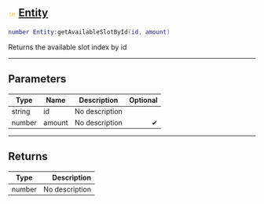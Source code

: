 ## ![shared](.gitbook/assets/shared.png) [Entity](home/Entity)



```lua
number Entity:getAvailableSlotById(id, amount)
```

Returns the available slot index by id

------
## Parameters

| Type   | Name | Description | Optional |
| ------ | ---- | ----------- | -------: |
| string | id | No description |  |
| number | amount | No description | ✔ |

------
## Returns

| Type   | Description |
| ------ | ----------: |
| number | No description |

